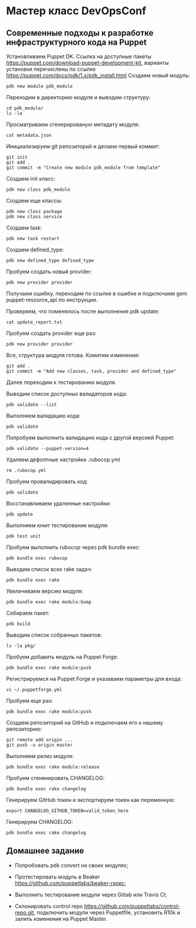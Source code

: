 # Мастер класс DevOpsConf
## Современные подходы к разработке инфраструктурного кода на Puppet 

Установливаем Puppet DK. 
Ссылка на доступные пакеты https://puppet.com/download-puppet-development-kit, варианты установки перечислены по ссылке https://puppet.com/docs/pdk/1.x/pdk_install.html
Создаем новый модуль:
```
pdk new module pdk_module
```
Переходим в директорию модуля и выводим структуру:
```
cd pdk_module/
ls -la
```
Просматриваем сгенерированую метадату модуля:
```
cat metadata.json
```
Инициализируем git репозиторий и делаем первый коммит:
```
git init
git add .
git commit -m "Create new module pdk_module from template"
```
Создаем init класс:
```
pdk new class pdk_module
```
Создаем еще классы:
```
pdk new class package
pdk new class service
```
Создаем task:
```
pdk new task restart
```
Создаем defined_type:
```
pdk new defined_type defined_type
```
Пробуем создать новый provider:
```
pdk new provider provider
```
Получаем ошибку, переходим по ссылке в ошибке и подключаем gem puppet-resource_api по инструкции.

Проверяем, что поменялось после выполнения pdk update:
```
cat update_report.txt
```
Пробуем создать provider еще раз:
```
pdk new provider provider
```
Все, структура модуля готова. Комитим изменения:
```
git add .
git commit -m "Add new classes, task, provider and defined_type"
```
Далее переходим к тестированию модуля.

Выводим список доступных валидаторов кода:
```
pdk validate --list
```
Выполняем валидацию кода:
```
pdk validate
```
Попробуем выполнить валидацию кода с другой версией Puppet:
```
pdk validate --puppet-version=4
```
Удаляем дефолтные настройки .rubocop.yml
```
rm .rubocop.yml
```
Пробуем провалидировать код:
```
pdk validate
```
Восстанавливаем удаленные настройки:
```
pdk update
```
Выполняем юнит тестирование модуля:
```
pdk test unit
```
Пробуем выполнить rubocop через pdk bundle exec:
```
pdk bundle exec rubocop
```
Выводим список всех rake задач:
```
pdk bundle exec rake
```
Увеличиваем версию модуля:
```
pdk bundle exec rake module:bump
```
Собираем пакет:
```
pdk build
```
Выводим список собранных пакетов:
```
ls -la pkg/
```
Пробуем добавить модуль на Puppet Forge:
```
pdk bundle exec rake module:push
```
Регистрируемся на Puppet Forge и указаваем параметры для входа:
```
vi ~/.puppetforge.yml
```
Пробуем еще раз:
```
pdk bundle exec rake module:push
```
Создаем репозиторий на GitHub и подключаем его к нашему репозиторию:
```
git remote add origin ...
git push -u origin master
```
Выполняем релиз модуля:
```
pdk bundle exec rake module:release
```
Пробуем сгененировать CHANGELOG:
```
pdk bundle exec rake changelog
```
Генерируем GitHub токен и экспортируем токен как переменную:
```
export CHANGELOG_GITHUB_TOKEN=valid_token_here
```
Генерируем CHANGELOG:
```
pdk bundle exec rake changelog
```

## Домашнее задание
- Попробовать pdk convert на своих модулях;

- Протестировать модуль в Beaker https://github.com/puppetlabs/beaker-rspec;

- Выполнить тестирование модуля через Gitlab или Travis CI;

- Склонировать control repo https://github.com/puppetlabs/control-repo.git, подключить модули через Puppetfile, установить R10k и залить изменения на Puppet Master.

